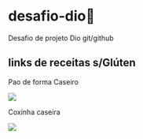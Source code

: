 # desafio-dio🐤
Desafio de projeto Dio git/github
## links de receitas s/Glúten 

Pao de forma Caseiro  

<div> 
  <a href="https://www.youtube.com/watch?v=YWYC6mYbafw" target="_blank"><img src="https://img.shields.io/badge/YouTube-FF0000?style=for-the-badge&logo=youtube&logoColor=white" target="_blank"></a> 
 </div>
 
 Coxinha caseira
 
 <div>  
    <a href="https://www.youtube.com/watch?v=9Pe79SFcCgw" target="_blank"><img src="https://img.shields.io/badge/YouTube-FF0000?style=for-the-badge&logo=youtube&logoColor=white" target="_blank"></a> 
</div>
